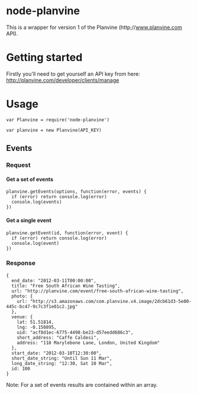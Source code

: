 # node-planvine

This is a wrapper for version 1 of the Planvine (http;//www.planvine.com API).

# Getting started

Firstly you'll need to get yourself an API key from here: http://planvine.com/developer/clients/manage

# Usage

```
var Planvine = require('node-planvine')

var planvine = new Planvine(API_KEY)
```

## Events

### Request

#### Get a set of events

```
planvine.getEvents(options, function(error, events) {
  if (error) return console.log(error)
  console.log(events)
})
```

#### Get a single event

```
planvine.getEvent(id, function(error, event) {
  if (error) return console.log(error)
  console.log(event)
})
```

### Response

```
{
  end_date: "2012-03-11T00:00:00",
  title: "Free South African Wine Tasting",
  url: "http://planvine.com/event/free-south-african-wine-tasting",
  photo: {
    url: "http://s3.amazonaws.com/com.planvine.v4.image/2dcb61d3-5e00-445c-bc47-9c7c3f1e01c2.jpg"
  },
  venue: {
    lat: 51.51814,
    lng: -0.150895,
    uid: "acf8d1ec-6775-4498-be23-d57eedd686c3",
    short_address: "Caffe Caldesi",
    address: "118 Marylebone Lane, London, United Kingdom"
  },
  start_date: "2012-03-10T12:30:00",
  short_date_string: "Until Sun 11 Mar",
  long_date_string: "12:30, Sat 10 Mar",
  id: 100
}
```

Note: For a set of events results are contained within an array.


